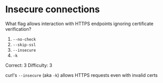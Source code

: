 # Insecure connections

What flag allows interaction with HTTPS endpoints ignoring certificate verification?

1. `--no-check`
2. `--skip-ssl`
3. `--insecure`
4. `-k`

Correct: 3
Difficulty: 3

curl's `--insecure` (aka `-k`) allows HTTPS requests even with invalid certs
